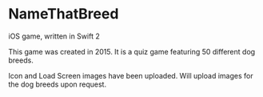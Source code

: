 # NameThatBreed
iOS game, written in Swift 2

This game was created in 2015. It is a quiz game featuring 50 different dog breeds.

Icon and Load Screen images have been uploaded. Will upload images for the dog breeds upon request.
